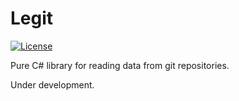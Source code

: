 # Legit

[![License](https://img.shields.io/badge/License-Apache%202.0-blue.svg)](https://opensource.org/licenses/Apache-2.0)

Pure C# library for reading data from git repositories.

Under development.
